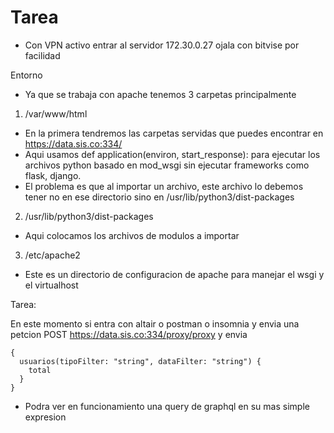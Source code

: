 # Tarea

- Con VPN activo entrar al servidor 172.30.0.27 ojala con bitvise por facilidad


Entorno
- Ya que se trabaja con apache tenemos 3 carpetas principalmente

1. /var/www/html
- En la primera tendremos las carpetas servidas que puedes encontrar en https://data.sis.co:334/
- Aqui usamos def application(environ, start_response): para ejecutar los archivos python basado en mod_wsgi sin ejecutar frameworks como flask, django.
- El problema es que al importar un archivo, este archivo lo debemos tener no en ese directorio sino en /usr/lib/python3/dist-packages

2. /usr/lib/python3/dist-packages
- Aqui colocamos los archivos de modulos a importar

3. /etc/apache2
- Este es un directorio de configuracion de apache para manejar el wsgi y el virtualhost


Tarea:

En este momento si entra con altair o postman o insomnia y envia una petcion POST  https://data.sis.co:334/proxy/proxy
y envia 
```
{
  usuarios(tipoFilter: "string", dataFilter: "string") {
    total
  }
}
```
- Podra ver en funcionamiento una query de graphql en su mas simple expresion
